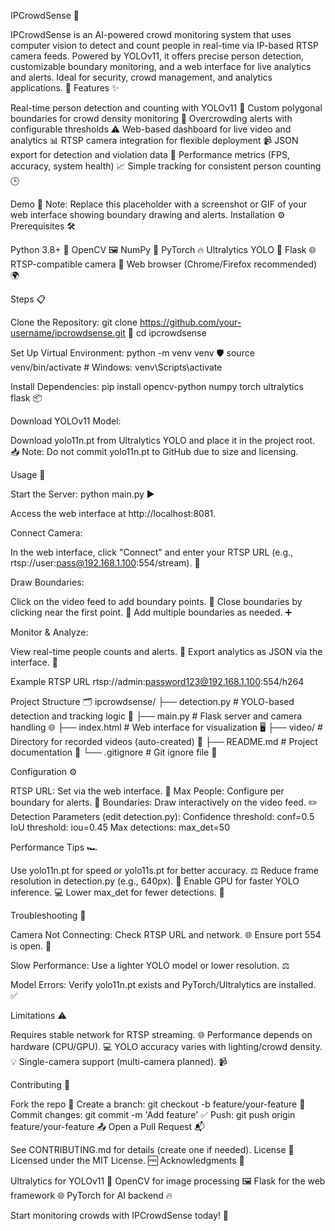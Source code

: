IPCrowdSense 👥

IPCrowdSense is an AI-powered crowd monitoring system that uses computer vision to detect and count people in real-time via IP-based RTSP camera feeds. Powered by YOLOv11, it offers precise person detection, customizable boundary monitoring, and a web interface for live analytics and alerts. Ideal for security, crowd management, and analytics applications. 🚀
Features ✨

Real-time person detection and counting with YOLOv11 👀
Custom polygonal boundaries for crowd density monitoring 📍
Overcrowding alerts with configurable thresholds ⚠️
Web-based dashboard for live video and analytics 📊
RTSP camera integration for flexible deployment 📹
JSON export for detection and violation data 💾
Performance metrics (FPS, accuracy, system health) 📈
Simple tracking for consistent person counting 🕒

Demo 🎥
Note: Replace this placeholder with a screenshot or GIF of your web interface showing boundary drawing and alerts.
Installation ⚙️
Prerequisites 🛠️

Python 3.8+ 🐍
OpenCV 🖼️
NumPy 🔢
PyTorch 🔥
Ultralytics YOLO 🤖
Flask 🌐
RTSP-compatible camera 📡
Web browser (Chrome/Firefox recommended) 🌍

Steps 📋

Clone the Repository:
git clone https://github.com/your-username/ipcrowdsense.git 📂
cd ipcrowdsense


Set Up Virtual Environment:
python -m venv venv 🛡️
source venv/bin/activate  # Windows: venv\Scripts\activate


Install Dependencies:
pip install opencv-python numpy torch ultralytics flask 📦


Download YOLOv11 Model:

Download yolo11n.pt from Ultralytics YOLO and place it in the project root. 📥
Note: Do not commit yolo11n.pt to GitHub due to size and licensing.



Usage 🚀

Start the Server:
python main.py ▶️


Access the web interface at http://localhost:8081.


Connect Camera:

In the web interface, click "Connect" and enter your RTSP URL (e.g., rtsp://user:pass@192.168.1.100:554/stream). 🔗


Draw Boundaries:

Click on the video feed to add boundary points. 📍
Close boundaries by clicking near the first point. 🔲
Add multiple boundaries as needed. ➕


Monitor & Analyze:

View real-time people counts and alerts. 🚨
Export analytics as JSON via the interface. 💾



Example RTSP URL
rtsp://admin:password123@192.168.1.100:554/h264

Project Structure 🗂️
ipcrowdsense/
├── detection.py        # YOLO-based detection and tracking logic 🤖
├── main.py            # Flask server and camera handling 🌐
├── index.html         # Web interface for visualization 🖥️
├── video/             # Directory for recorded videos (auto-created) 📼
├── README.md          # Project documentation 📖
└── .gitignore         # Git ignore file 🚫

Configuration ⚙️

RTSP URL: Set via the web interface. 🔗
Max People: Configure per boundary for alerts. 👥
Boundaries: Draw interactively on the video feed. ✏️
Detection Parameters (edit detection.py):
Confidence threshold: conf=0.5
IoU threshold: iou=0.45
Max detections: max_det=50



Performance Tips 🏎️

Use yolo11n.pt for speed or yolo11s.pt for better accuracy. ⚖️
Reduce frame resolution in detection.py (e.g., 640px). 📏
Enable GPU for faster YOLO inference. 💻
Lower max_det for fewer detections. 🔢

Troubleshooting 🐞

Camera Not Connecting:
Check RTSP URL and network. 🌐
Ensure port 554 is open. 🚫


Slow Performance:
Use a lighter YOLO model or lower resolution. ⚖️


Model Errors:
Verify yolo11n.pt exists and PyTorch/Ultralytics are installed. ✅



Limitations ⚠️

Requires stable network for RTSP streaming. 🌐
Performance depends on hardware (CPU/GPU). 💻
YOLO accuracy varies with lighting/crowd density. 💡
Single-camera support (multi-camera planned). 📹

Contributing 🤝

Fork the repo 🍴
Create a branch: git checkout -b feature/your-feature 🌿
Commit changes: git commit -m 'Add feature' ✅
Push: git push origin feature/your-feature 📤
Open a Pull Request 📬

See CONTRIBUTING.md for details (create one if needed).
License 📜
Licensed under the MIT License. 🆓
Acknowledgments 🙌

Ultralytics for YOLOv11 🤖
OpenCV for image processing 🖼️
Flask for the web framework 🌐
PyTorch for AI backend 🔥


Start monitoring crowds with IPCrowdSense today! 🚀
